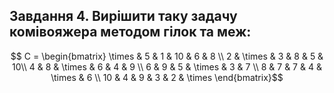 ## Завдання 4. Вирішити таку задачу комівояжера методом гілок та меж: ##

$$ C = \begin{bmatrix} 
    \times & 5 & 1 & 10 & 6 & 8 \\
    2 & \times & 3 & 8 & 5 & 10\\
    4 & 8 & \times & 6 & 4 & 9 \\
    6 & 9 & 5 & \times & 3 & 7 \\
    8 & 7 & 7 & 4 & \times & 6 \\
    10 & 4 & 9 & 3 & 2 & \times
\end{bmatrix}$$
